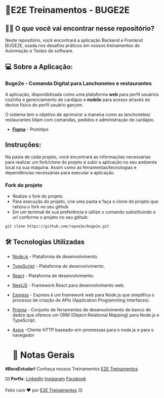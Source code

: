 #  🚀E2E Treinamentos - BUGE2E

## 👨‍💻 O que você vai encontrar nesse repositório?

Neste repositório, você encontrará a aplicação Backend e Frontend BUGE2E, usada nos desafios práticos em nossos treinamentos de Automação  e Testes de software.

## 💻 Sobre a Aplicação:

### Buge2e - Comanda Digital para Lanchonetes e restaurantes

A aplicação, disponibilizada como uma plataforma **web** para perfil usuários cozinha e gerenciamento de cardápio e **mobile** para acesso através do device físico do perfil usuário garçom.

O sistema tem o objetivo de aprimorar a maneira como as lanchonetes/ restaurantes lidam com comandas, pedidos e administração de cardápio.

- [**Figma**](https://www.figma.com/file/kQqNFLJa2zCHYjPaA7CzdH/Projeto-Buge2e?type=design&node-id=0%3A1&mode=design&t=Yr2cooriN1Of1nTN-1) - Protótipo


## Instruções:
Na pasta de cada projeto, você  encontrará as informações necessárias para realizar um fork/clone  do projeto e subir a aplicação  no seu ambiente local na sua máquina. 
Assim como as ferramentas/tecnologias e dependências necessárias para executar a aplicação.

### Fork do projeto
- Realize o fork do projeto.
- Para execução do projeto, crie uma pasta e faça o clone do projeto que ralizou o fork no seu github
- Em um terminal de sua preferência e utilize o comando subistituindo a url conforme o projeto no seu github:

`git clone https://github.com/repoe2e/buge2e.git`


## :hammer_and_wrench: Tecnologias Utilizadas
- [Node.js](https://nodejs.org/en/) - Plataforma de desenvolvimento.

- [TypeScript](https://www.typescriptlang.org/) - Plataforma de desenvolvimento.

- [React](https://react.dev/) - Plataforma de desenvolvimento.

- [NextJS](https://nextjs.org/) - Framework React para desenvolvimento web.

- [Express](https://expressjs.com/) - Express é um framework web para Node.js que simplifica o processo de criação de APIs (Application Programming Interfaces).

- [Prisma](https://www.prisma.io/) - Conjunto de ferramentas de desenvolvimento de banco de dados que oferece um ORM (Object-Relational Mapping) para Node.js e TypeScript.

- [Axios](https://axios-http.com/ptbr/docs/intro) -Cliente HTTP baseado-em-promessas para o node.js e para o navegador
  

  # 📌 Notas Gerais
 
**#BoraEstudar!**
Conheça nossos Treinamentos [E2E Treinamentos](https://e2etreinamentos.com.br/)  

⌨️ **Perfis:**
 [LinkedIn](https://www.linkedin.com/company/e2e-treinamentos/) 
 [Instagram](https://www.instagram.com/e2etreinamentos/) 
 [Facebook](https://www.facebook.com/E2ETreinamento/?locale=pt_BR)
  
Feito com ❤️ por [E2E Treinamentos](https://e2etreinamentos.com.br/) 😊




